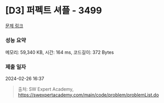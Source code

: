 # [D3] 퍼펙트 셔플 - 3499 

[문제 링크](https://swexpertacademy.com/main/code/problem/problemDetail.do?contestProbId=AWGsRbk6AQIDFAVW) 

### 성능 요약

메모리: 59,340 KB, 시간: 164 ms, 코드길이: 372 Bytes

### 제출 일자

2024-02-26 16:37



> 출처: SW Expert Academy, https://swexpertacademy.com/main/code/problem/problemList.do